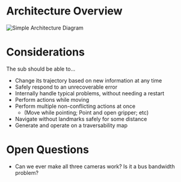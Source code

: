 Architecture Overview
====================

![Simple Architecture Diagram](http://i.imgur.com/imkjbCL.png?1)

# Considerations
The sub should be able to...
- Change its trajectory based on new information at any time
- Safely respond to an unrecoverable error
- Internally handle typical problems, without needing a restart
- Perform actions while moving
- Perform multiple non-conflicting actions at once 
    - (Move while pointing; Point and open gripper; etc)
- Navigate without landmarks safely for some distance
- Generate and operate on a traversability map

# Open Questions
- Can we ever make all three cameras work? Is it a bus bandwidth problem?